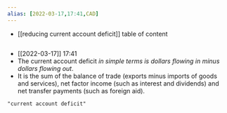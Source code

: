 ```yaml
---
alias: [2022-03-17,17:41,CAD]
---
```

- [[reducing current account deficit]]
table of content
```toc
```
- [[2022-03-17]] 17:41
- The current account deficit *in simple terms is dollars flowing in minus dollars flowing out*.
- It is the sum of the balance of trade (exports minus imports of goods and services), net factor income (such as interest and dividends) and net transfer payments (such as foreign aid).
```query
"current account deficit"
```